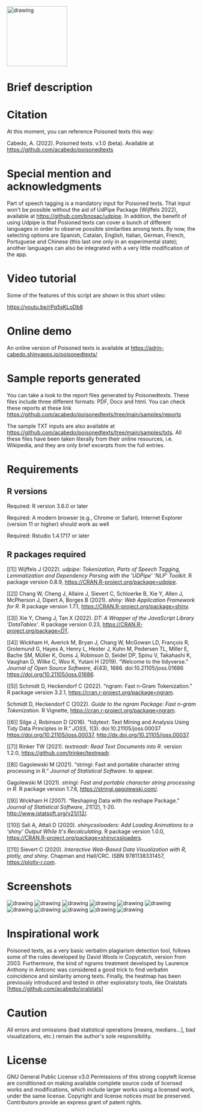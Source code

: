 <img src="images/poisoned-logo.png" alt="drawing" width="160"/> 

# Brief description

# Citation

At this moment, you can reference Poisoned texts this way:

Cabedo, A. (2022). Poisoned texts. v.1.0 (beta). Available at https://github.com/acabedo/poisonedtexts

# Special mention and acknowledgments

Part of speech tagging is a mandatory input for Poisoned texts. That input won't be possible without the aid of UdPipe Package (Wijffels 2022), available at https://github.com/bnosac/udpipe. In addition, the benefit of using Udpipe is that Posioned texts can cover a bunch of different languages in order to observe possible similarities among texts. By now, the selecting options are Spanish, Catalan, English, Italian, German, French, Portuguese and Chinese (this last one only in an experimental state); another languages can also be integrated with a very little modification of the app.

# Video tutorial

Some of the features of this script are shown in this short video:

https://youtu.be/rPq5sKLoDb8

# Online demo

An online version of Poisoned texts is available at https://adrin-cabedo.shinyapps.io/poisonedtexts/

# Sample reports generated

You can take a look to the report files generated by Poisonedtexts. These files include three different formats: PDF, Docx and html. You can check these reports at these link <https://github.com/acabedo/poisonedtexts/tree/main/samples/reports>

The sample TXT inputs are also available at [<https://github.com/acabedo/poisonedtexts/tree/main/samples/txts>](https://github.com/acabedo/poisonedtexts/tree/main/samples/test_txts_wikipedia). All these files have been taken literally from their online resources, i.e. Wikipedia, and they are only brief excerpts from the full entries.

# Requirements 

## R versions

Required: R version 3.6.0 or later

Required: A modern browser (e.g., Chrome or Safari). Internet Explorer
(version 11 or higher) should work as well

Required: Rstudio 1.4.1717 or later

## R packages required

[[1]]
Wijffels J (2022). _udpipe: Tokenization, Parts of
Speech Tagging, Lemmatization and Dependency
Parsing with the 'UDPipe' 'NLP' Toolkit_. R package
version 0.8.9,
<https://CRAN.R-project.org/package=udpipe>.

[[2]]
Chang W, Cheng J, Allaire J, Sievert C, Schloerke
B, Xie Y, Allen J, McPherson J, Dipert A, Borges B
(2021). _shiny: Web Application Framework for R_. R
package version 1.7.1,
<https://CRAN.R-project.org/package=shiny>.

[[3]]
Xie Y, Cheng J, Tan X (2022). _DT: A Wrapper of the
JavaScript Library 'DataTables'_. R package version
0.23, <https://CRAN.R-project.org/package=DT>.

[[4]]
Wickham H, Averick M, Bryan J, Chang W, McGowan LD,
François R, Grolemund G, Hayes A, Henry L, Hester
J, Kuhn M, Pedersen TL, Miller E, Bache SM, Müller
K, Ooms J, Robinson D, Seidel DP, Spinu V,
Takahashi K, Vaughan D, Wilke C, Woo K, Yutani H
(2019). “Welcome to the tidyverse.” _Journal of
Open Source Software_, *4*(43), 1686.
doi:10.21105/joss.01686
<https://doi.org/10.21105/joss.01686>.

[[5]]
Schmidt D, Heckendorf C (2022). “ngram: Fast n-Gram
Tokenization.” R package version 3.2.1,
<https://cran.r-project.org/package=ngram>.

Schmidt D, Heckendorf C (2022). _Guide to the ngram
Package: Fast n-gram Tokenization_. R Vignette,
<https://cran.r-project.org/package=ngram>.

[[6]]
Silge J, Robinson D (2016). “tidytext: Text Mining
and Analysis Using Tidy Data Principles in R.”
_JOSS_, *1*(3). doi:10.21105/joss.00037
<https://doi.org/10.21105/joss.00037>,
<http://dx.doi.org/10.21105/joss.00037>.

[[7]]
Rinker TW (2021). _textreadr: Read Text Documents
into R_. version 1.2.0,
<https://github.com/trinker/textreadr>.

[[8]]
Gagolewski M (2021). “stringi: Fast and portable
character string processing in R.” _Journal of
Statistical Software_. to appear.

Gagolewski M (2021). _stringi: Fast and portable
character string processing in R_. R package
version 1.7.6, <https://stringi.gagolewski.com/>.

[[9]]
Wickham H (2007). “Reshaping Data with the reshape
Package.” _Journal of Statistical Software_,
*21*(12), 1-20.
<http://www.jstatsoft.org/v21/i12/>.

[[10]]
Sali A, Attali D (2020). _shinycssloaders: Add
Loading Animations to a 'shiny' Output While It's
Recalculating_. R package version 1.0.0,
<https://CRAN.R-project.org/package=shinycssloaders>.

[[11]]
Sievert C (2020). _Interactive Web-Based Data
Visualization with R, plotly, and shiny_. Chapman
and Hall/CRC. ISBN 9781138331457,
<https://plotly-r.com>.

# Screenshots

<img src="images/filevsfile.png" alt="drawing"/> 
<img src="images/summaries.png" alt="drawing"/> 
<img src="images/tokens.png" alt="drawing"/> 
<img src="images/upos.png" alt="drawing"/> 
<img src="images/ngrams.png" alt="drawing"/>
<img src="images/matrix.png" alt="drawing"/>
<img src="images/coincidence.png" alt="drawing"/> 
<img src="images/styling.png" alt="drawing"/> 
<img src="images/html.png" alt="drawing" /> 
<img src="images/pdf.png" alt="drawing"/> 
<img src="images/docx.png" alt="drawing"/> 











# Inspirational work

Poisoned texts, as a very basic verbatim plagiarism detection tool, follows some of the rules developed by David Wools in Copycatch, version from 2003. Furthermore, the kind of ngrams treatment developed by Laurence Anthony in Antconc was considered a good trick to find verbatim coincidence and similarity among texts. Finally, the heatmap has been previously introduced and tested in other exploratory tools, like Oralstats [https://github.com/acabedo/oralstats] 

# Caution

All errors and omissions (bad statistical operations [means, medians...], bad visualizations, etc.) remain the author's sole responsibility.

# License

GNU General Public License v3.0 Permissions of this strong copyleft license are conditioned on making available complete source code of licensed works and modifications, which include larger works using a licensed work, under the same license. Copyright and license notices must be preserved. Contributors provide an express grant of patent rights.
